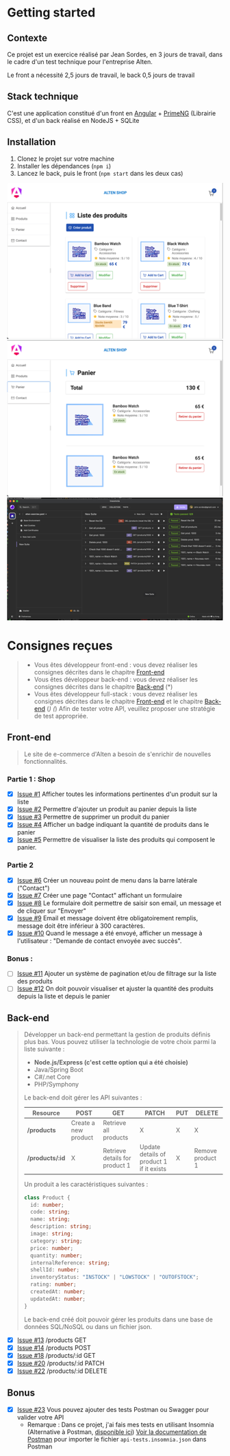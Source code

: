 # Getting started
## Contexte
Ce projet est un exercice réalisé par Jean Sordes, en 3 jours de travail, dans le cadre d'un test technique pour l'entreprise Alten.

Le front a nécessité 2,5 jours de travail, le back 0,5 jours de travail

## Stack technique
C'est une application constitué d'un front en [Angular](https://angular.dev/) + [PrimeNG](https://primeng.org/) (Librairie CSS), et d'un back réalisé en NodeJS + SQLite

## Installation
1. Clonez le projet sur votre machine
2. Installer les dépendances (`npm i`)
3. Lancez le back, puis le front (`npm start` dans les deux cas)

![Page produits](./documentation/app-products-screenshot.png)
![Page panier](./documentation/app-cart-screenshot.png)
![API Tests in Insomnia](./documentation/api-tests-insomnia-screenshot.png)

# Consignes reçues

> - Vous êtes développeur front-end : vous devez réaliser les consignes décrites dans le chapitre [Front-end](#Front-end)
> - Vous êtes développeur back-end : vous devez réaliser les consignes décrites dans le chapitre [Back-end](#Back-end) (*)
> - Vous êtes développeur full-stack : vous devez réaliser les consignes décrites dans le chapitre [Front-end](#Front-end) et le chapitre [Back-end](#Back-end) (*)
> (*) Afin de tester votre API, veuillez proposer une stratégie de test appropriée.

## Front-end

> Le site de e-commerce d'Alten a besoin de s'enrichir de nouvelles fonctionnalités.

### Partie 1 : Shop

- [x] [Issue #1](https://github.com/jeansordes/alten-exercise/issues/1) Afficher toutes les informations pertinentes d'un produit sur la liste
- [x] [Issue #2](https://github.com/jeansordes/alten-exercise/issues/2) Permettre d'ajouter un produit au panier depuis la liste 
- [x] [Issue #3](https://github.com/jeansordes/alten-exercise/issues/3) Permettre de supprimer un produit du panier
- [x] [Issue #4](https://github.com/jeansordes/alten-exercise/issues/4) Afficher un badge indiquant la quantité de produits dans le panier
- [x] [Issue #5](https://github.com/jeansordes/alten-exercise/issues/5) Permettre de visualiser la liste des produits qui composent le panier.

### Partie 2

- [x] [Issue #6](https://github.com/jeansordes/alten-exercise/issues/6) Créer un nouveau point de menu dans la barre latérale ("Contact")
- [x] [Issue #7](https://github.com/jeansordes/alten-exercise/issues/7) Créer une page "Contact" affichant un formulaire
- [x] [Issue #8](https://github.com/jeansordes/alten-exercise/issues/8) Le formulaire doit permettre de saisir son email, un message et de cliquer sur "Envoyer"
- [x] [Issue #9](https://github.com/jeansordes/alten-exercise/issues/9) Email et message doivent être obligatoirement remplis, message doit être inférieur à 300 caractères.
- [x] [Issue #10](https://github.com/jeansordes/alten-exercise/issues/10) Quand le message a été envoyé, afficher un message à l'utilisateur : "Demande de contact envoyée avec succès".

### Bonus : 

- [ ] [Issue #11](https://github.com/jeansordes/alten-exercise/issues/11) Ajouter un système de pagination et/ou de filtrage sur la liste des produits
- [ ] [Issue #12](https://github.com/jeansordes/alten-exercise/issues/12) On doit pouvoir visualiser et ajuster la quantité des produits depuis la liste et depuis le panier 

## Back-end

> Développer un back-end permettant la gestion de produits définis plus bas.
> Vous pouvez utiliser la technologie de votre choix parmi la liste suivante :
>
> - **Node.js/Express (c'est cette option qui a été choisie)**
> - Java/Spring Boot
> - C#/.net Core
> - PHP/Symphony
>
> Le back-end doit gérer les API suivantes : 
> 
> | Resource           | POST                  | GET                            | PATCH                                    | PUT | DELETE           |
> | ------------------ | --------------------- | ------------------------------ | ---------------------------------------- | --- | ---------------- |
> | **/products**      | Create a new product  | Retrieve all products          | X                                        | X   |     X            |
> | **/products/:id**  | X                     | Retrieve details for product 1 | Update details of product 1 if it exists | X   | Remove product 1 |
> 
> Un produit a les caractéristiques suivantes : 
>
> ``` typescript
> class Product {
>   id: number;
>   code: string;
>   name: string;
>   description: string;
>   image: string;
>   category: string;
>   price: number;
>   quantity: number;
>   internalReference: string;
>   shellId: number;
>   inventoryStatus: "INSTOCK" | "LOWSTOCK" | "OUTOFSTOCK";
>   rating: number;
>   createdAt: number;
>   updatedAt: number;
> }
> ```
>
> Le back-end créé doit pouvoir gérer les produits dans une base de données SQL/NoSQL ou dans un fichier json.

- [x] [Issue #13](https://github.com/jeansordes/alten-exercise/issues/13) /products GET
- [x] [Issue #14](https://github.com/jeansordes/alten-exercise/issues/14) /products POST
- [x] [Issue #18](https://github.com/jeansordes/alten-exercise/issues/18) /products/:id GET
- [x] [Issue #20](https://github.com/jeansordes/alten-exercise/issues/20) /products/:id PATCH
- [x] [Issue #22](https://github.com/jeansordes/alten-exercise/issues/22) /products/:id DELETE

## Bonus

- [x] [Issue #23](https://github.com/jeansordes/alten-exercise/issues/23) Vous pouvez ajouter des tests Postman ou Swagger pour valider votre API
    - Remarque : Dans ce projet, j'ai fais mes tests en utilisant Insomnia (Alternative à Postman, [disponible ici](https://insomnia.rest/download)) [Voir la documentation de Postman](https://learning.postman.com/docs/getting-started/importing-and-exporting/importing-from-insomnia/) pour importer le fichier `api-tests.insomnia.json` dans Postman